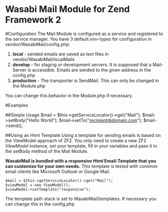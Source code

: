 Wasabi Mail Module for Zend Framework 2
=======================================================

#Configuration
The Mail Module is configured as a service and registered to the service manager.
You have 3 default *env*-types for configuration in vendor/WasabiMail/config.php:
 
1. **local** - sended emails are saved as text files in vendor/WasabiMail/localMails
2. **develop** - for staging or development servers. It is supposed that a Mail-Server is accessible. Emails are sended to the given address in the config.php
3. **production** - The transporter is SendMail. This can only be changed in the Module.php

You can change this behavior in the Module.php if necessary.


#Examples

##Simple Usage
    $mail = $this->getServiceLocator()->get("Mail");
    $mail->setBody("Hello World");
    $mail->setTo("recipient@domain.com");
    $mail->send();

##Using an Html Template
Using a template for sending emails is based on the ViewModel approach of ZF2. You only need to create a new
ZF2 *ViewModel* instance, set your template, fill in your variables and pass it to the setBody method of the Mail Module.

**WasabiMail is bundled with a *responsive* Html Email-Template that you can customize for your own needs.**
This template is tested with common email clients like Microsoft Outlook or Google Mail.
    
    $mail = $this->getServiceLocator()->get("Mail");
    $viewModel = new ViewModel();
    $viewModel->setTemplate("responsive");

The template path stack is set to WasabiMail/templates. If necessary you can change this in the config.php 

